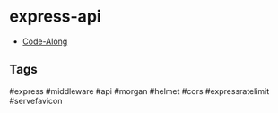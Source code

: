 # express-api

- [Code-Along](https://blog.logrocket.com/express-middleware-a-complete-guide/)

## Tags

#express #middleware #api #morgan #helmet #cors #expressratelimit #servefavicon
